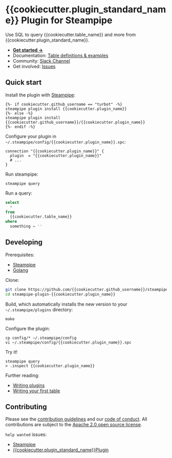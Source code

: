 
# {{cookiecutter.plugin_standard_name}} Plugin for Steampipe

Use SQL to query {{cookiecutter.table_name}} and more from {{cookiecutter.plugin_standard_name}}.

- **[Get started →](https://hub.steampipe.io/plugins/turbot/{{cookiecutter.plugin_name}})**
- Documentation: [Table definitions & examples](https://hub.steampipe.io/plugins/{{cookiecutter.github_username}}/{{cookiecutter.plugin_name}}/tables)
- Community: [Slack Channel](https://steampipe.io/community/join)
- Get involved: [Issues](https://github.com/{{cookiecutter.github_username}}/steampipe-plugin-{{cookiecutter.plugin_name}}/issues)

## Quick start

Install the plugin with [Steampipe](https://steampipe.io):

```shell
{%- if cookiecutter.github_username == "turbot" -%}
steampipe plugin install {{cookiecutter.plugin_name}}
{%- else -%}
steampipe plugin install {{cookiecutter.github_username}}/{{cookiecutter.plugin_name}}
{%- endif -%}
```

Configure your plugin in `~/.steampipe/config/{{cookiecutter.plugin_name}}.spc`:

```hcl
connection "{{cookiecutter.plugin_name}}" {
  plugin  = "{{cookiecutter.plugin_name}}"
  # ...
}
```

Run steampipe:

```shell
steampipe query
```

Run a query:

```sql
select
  *
from
  {{cookiecutter.table_name}}
where
  something = ''
```

## Developing

Prerequisites:

- [Steampipe](https://steampipe.io/downloads)
- [Golang](https://golang.org/doc/install)

Clone:

```sh
git clone https://github.com/{{cookiecutter.github_username}}/steampipe-plugin-{{cookiecutter.plugin_name}}.git
cd steampipe-plugin-{{cookiecutter.plugin_name}}
```

Build, which automatically installs the new version to your `~/.steampipe/plugins` directory:

```
make
```

Configure the plugin:

```
cp config/* ~/.steampipe/config
vi ~/.steampipe/config/{{cookiecutter.plugin_name}}.spc
```

Try it!

```
steampipe query
> .inspect {{cookiecutter.plugin_name}}
```

Further reading:

- [Writing plugins](https://steampipe.io/docs/develop/writing-plugins)
- [Writing your first table](https://steampipe.io/docs/develop/writing-your-first-table)

## Contributing

Please see the [contribution guidelines](https://github.com/turbot/steampipe/blob/main/CONTRIBUTING.md) and our [code of conduct](https://github.com/turbot/steampipe/blob/main/CODE_OF_CONDUCT.md). All contributions are subject to the [Apache 2.0 open source license](https://github.com/turbot/steampipe-plugin-{{cookiecutter.plugin_name}}/blob/main/LICENSE).

`help wanted` issues:

- [Steampipe](https://github.com/turbot/steampipe/labels/help%20wanted)
- [{{cookiecutter.plugin_standard_name}}Plugin](https://github.com/{{cookiecutter.github_username}}/steampipe-plugin-{{cookiecutter.plugin_name}}/labels/help%20wanted)
